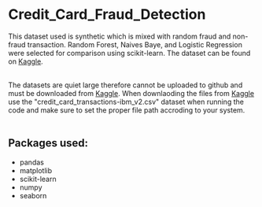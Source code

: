 # Credit_Card_Fraud_Detection

This dataset used is synthetic which is mixed with random fraud and non-fraud transaction. Random Forest, Naives Baye, and Logistic Regression were selected for comparison using scikit-learn. The dataset can be found on [Kaggle](https://www.kaggle.com/datasets/ealtman2019/credit-card-transactions).<br><br>

The datasets are quiet large therefore cannot be uploaded to github and must be downloaded from [Kaggle](https://www.kaggle.com/datasets/ealtman2019/credit-card-transactions). When downlaoding the files from [Kaggle](https://www.kaggle.com/datasets/ealtman2019/credit-card-transactions) use the "credit_card_transactions-ibm_v2.csv" dataset when running the code and make sure to set the proper file path accroding to your system. <br><br>

## Packages used:<br>
* pandas
* matplotlib
* scikit-learn
* numpy
* seaborn
